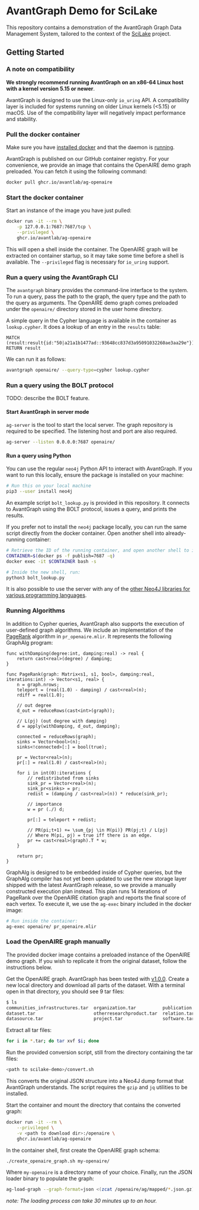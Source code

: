 # AvantGraph Demo for SciLake
This repository contains a demonstration of the AvantGraph Graph Data Management System, tailored to the context of the [SciLake](https://scilake.eu/) project.

## Getting Started

### A note on compatibility
**We strongly recommend running AvantGraph on an x86-64 Linux host with a kernel version 5.15 or newer**.

AvantGraph is designed to use the Linux-only `io_uring` API.
A compatibility layer is included for systems running on older Linux kernels (<5.15) or macOS.
Use of the compatibility layer will negatively impact performance and stability.

### Pull the docker container
Make sure you have [installed docker](https://docs.docker.com/engine/install/) and that the daemon is [running](https://docs.docker.com/config/daemon/start/).

AvantGraph is published on our GitHub container registry.
For your convenience, we provide an image that contains the OpenAIRE demo graph preloaded.
You can fetch it using the following command:

```bash
docker pull ghcr.io/avantlab/ag-openaire
```

### Start the docker container
Start an instance of the image you have just pulled:

```bash
docker run -it --rm \
    -p 127.0.0.1:7687:7687/tcp \
    --privileged \
    ghcr.io/avantlab/ag-openaire
```

This will open a shell inside the container.
The OpenAIRE graph will be extracted on container startup, so it may take some time before a shell is available.
The `--privileged` flag is necessary for `io_uring` support.

### Run a query using the AvantGraph CLI
The `avantgraph` binary provides the command-line interface to the system.
To run a query, pass the path to the graph, the query type and the path to the query as arguments.
The OpenAIRE demo graph comes preloaded under the `openaire/` directory stored in the user home directory.

A simple query in the Cypher language is available in the container as `lookup.cypher`.
It does a lookup of an entry in the `results` table:

```cypher
MATCH (result:result{id:"50|a21a1b1477ad::93648cc837d3a95091032260ae3aa29e"})
RETURN result
```

We can run it as follows:

```bash
avantgraph openaire/ --query-type=cypher lookup.cypher
```

### Run a query using the BOLT protocol
TODO: describe the BOLT feature.

#### Start AvantGraph in server mode

`ag-server` is the tool to start the local server. The graph repository is required to be specified. The listening host and port are also required.

```bash
ag-server --listen 0.0.0.0:7687 openaire/
```

#### Run a query using Python
You can use the regular `neo4j` Python API to interact with AvantGraph.
If you want to run this locally, ensure the package is installed on your machine:

```bash
# Run this on your local machine
pip3 --user install neo4j
```

An example script `bolt_lookup.py` is provided in this repository.
It connects to AvantGraph using the BOLT protocol, issues a query, and prints the results.

If you prefer not to install the `neo4j` package locally, you can run the same script directly from the docker container.
Open another shell into already-running container:

```bash
# Retrieve the ID of the running container, and open another shell to it.
CONTAINER=$(docker ps -f publish=7687 -q)
docker exec -it $CONTAINER bash -s

# Inside the new shell, run:
python3 bolt_lookup.py
```

It is also possible to use the server with any of the [other Neo4J libraries for various programming languages](https://neo4j.com/docs/create-applications/).

### Running Algorithms
In addition to Cypher queries, AvantGraph also supports the execution of user-defined graph algorithms.
We include an implementation of the [PageRank](https://en.wikipedia.org/wiki/PageRank) algorithm in `pr_openaire.mlir`.
It represents the following GraphAlg program:

```
func withDamping(degree:int, damping:real) -> real {
    return cast<real>(degree) / damping;
}

func PageRank(graph: Matrix<s1, s1, bool>, damping:real, iterations:int) -> Vector<s1, real> {
    n = graph.nrows;
    teleport = (real(1.0) - damping) / cast<real>(n);
    rdiff = real(1.0);

    // out degree
    d_out = reduceRows(cast<int>(graph));

    // L(pj) (out degree with damping)
    d = apply(withDamping, d_out, damping);

    connected = reduceRows(graph);
    sinks = Vector<bool>(n);
    sinks<!connected>[:] = bool(true);

    pr = Vector<real>(n);
    pr[:] = real(1.0) / cast<real>(n);

    for i in int(0):iterations {
        // redistributed from sinks
        sink_pr = Vector<real>(n);
        sink_pr<sinks> = pr;
        redist = (damping / cast<real>(n)) * reduce(sink_pr);

        // importance
        w = pr (./) d;

        pr[:] = teleport + redist;

        // PR(pi;t+1) += \sum_{pj \in M(pi)} PR(pj;t) / L(pj)
        // Where M(pi, pj) = true iff there is an edge.
        pr += cast<real>(graph).T * w;
    }

    return pr;
}
```

GraphAlg is designed to be embedded inside of Cypher queries, but the GraphAlg compiler has not yet been updated to use the new storage layer shipped with the latest AvantGraph release, so we provide a manually constructed execution plan instead.
This plan runs 14 iterations of PageRank over the OpenAIRE citation graph and reports the final score of each vertex.
To execute it, we use the `ag-exec` binary included in the docker image:

```bash
# Run inside the container:
ag-exec openaire/ pr_openaire.mlir
```

### Load the OpenAIRE graph manually
The provided docker image contains a preloaded instance of the OpenAIRE demo graph.
If you wish to replicate it from the original dataset, follow the instructions below.

Get the OpenAIRE graph. AvantGraph has been tested with [v1.0.0](https://doi.org/10.5281/zenodo.7490192).
Create a new local directory and download all parts of the dataset.
With a terminal open in that directory, you should see 9 tar files:

```bash
$ ls
communities_infrastructures.tar  organization.tar          publication.tar
dataset.tar                      otherresearchproduct.tar  relation.tar
datasource.tar                   project.tar               software.tar
```

Extract all tar files:

```bash
for i in *.tar; do tar xvf $i; done
```

Run the provided conversion script, still from the directory containing the tar files:

```bash
<path to scilake-demo>/convert.sh
```

This converts the original JSON structure into a Neo4J dump format that AvantGraph understands.
The script requires the `gzip` and `jq` utilities to be installed.

Start the container and mount the directory that contains the converted graph:

```bash
docker run -it --rm \
    --privileged \
    -v <path to download dir>:/openaire \
    ghcr.io/avantlab/ag-openaire
```

In the container shell, first create the OpenAIRE graph schema:

```bash
./create_openaire_graph.sh my-openaire/
```

Where `my-openaire` is a directory name of your choice.
Finally, run the JSON loader binary to populate the graph:

```bash
ag-load-graph --graph-format=json <(zcat /openaire/ag/mapped/*.json.gz) my_openaire/
```

*note: The loading process can take 30 minutes up to an hour.*
